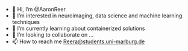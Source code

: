 - 👋 Hi, I’m @AaronReer
- 👀 I’m interested in neuroimaging, data science and machine learning techniques
- 🌱 I’m currently learning about containerized solutions
- 💞️ I’m looking to collaborate on ...
- 📫 How to reach me Reera@students.uni-marburg.de

<!---
AaronReer/AaronReer is a ✨ special ✨ repository because its `README.md` (this file) appears on your GitHub profile.
You can click the Preview link to take a look at your changes.
--->
